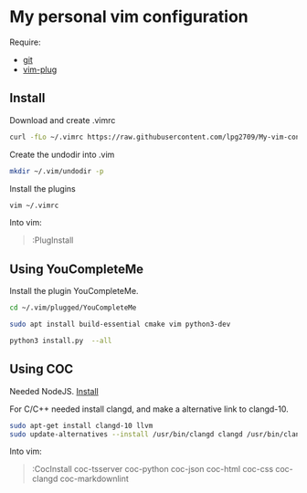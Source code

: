 # My personal vim configuration

Require:
- [git](https://git-scm.com/download/linux)
- [vim-plug](https://github.com/junegunn/vim-plug)

## Install

Download and create .vimrc

```sh
curl -fLo ~/.vimrc https://raw.githubusercontent.com/lpg2709/My-vim-config/master/.vimrc
```

Create the undodir into .vim

```sh
mkdir ~/.vim/undodir -p
```

Install the plugins

```sh
vim ~/.vimrc 
```

Into vim: 

> :PlugInstall

## Using YouCompleteMe

Install the plugin YouCompleteMe.

```sh
cd ~/.vim/plugged/YouCompleteMe

sudo apt install build-essential cmake vim python3-dev

python3 install.py  --all
```

## Using COC

Needed NodeJS. [Install](https://github.com/nvm-sh/nvm)

For C/C++ needed install clangd, and make a alternative link to clangd-10.

```sh
sudo apt-get install clangd-10 llvm
sudo update-alternatives --install /usr/bin/clangd clangd /usr/bin/clangd-10 100
```

Into vim:
> :CocInstall coc-tsserver coc-python coc-json coc-html coc-css coc-clangd coc-markdownlint

